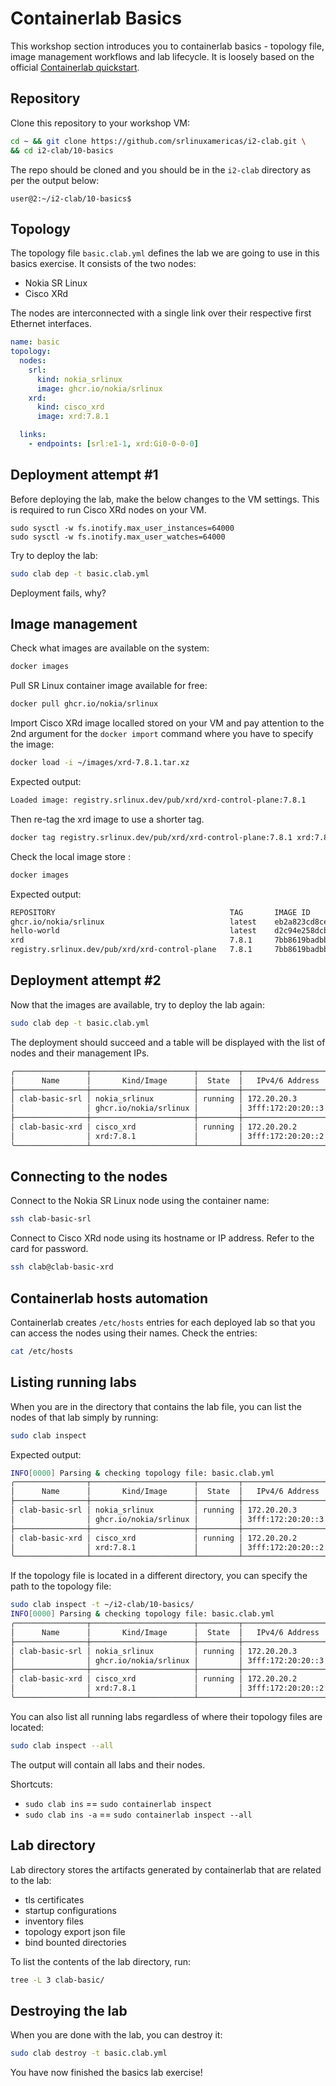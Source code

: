# Containerlab Basics

This workshop section introduces you to containerlab basics - topology file, image management workflows and lab lifecycle. It is loosely based on the official [Containerlab quickstart](https://containerlab.dev/quickstart/).

## Repository

Clone this repository to your workshop VM:

```bash
cd ~ && git clone https://github.com/srlinuxamericas/i2-clab.git \
&& cd i2-clab/10-basics
```

The repo should be cloned and you should be in the `i2-clab` directory as per the output below:

```
user@2:~/i2-clab/10-basics$ 
```

## Topology

The topology file `basic.clab.yml` defines the lab we are going to use in this basics exercise. It consists of the two nodes:

* Nokia SR Linux
* Cisco XRd

The nodes are interconnected with a single link over their respective first Ethernet interfaces.

```yaml
name: basic
topology:
  nodes:
    srl:
      kind: nokia_srlinux
      image: ghcr.io/nokia/srlinux
    xrd:
      kind: cisco_xrd
      image: xrd:7.8.1

  links:
    - endpoints: [srl:e1-1, xrd:Gi0-0-0-0]
```

## Deployment attempt #1

Before deploying the lab, make the below changes to the VM settings. This is required to run Cisco XRd nodes on your VM.

```
sudo sysctl -w fs.inotify.max_user_instances=64000
sudo sysctl -w fs.inotify.max_user_watches=64000
```

Try to deploy the lab:

```bash
sudo clab dep -t basic.clab.yml
```

Deployment fails, why?

## Image management

Check what images are available on the system:

```bash
docker images
```

Pull SR Linux container image available for free:

```bash
docker pull ghcr.io/nokia/srlinux
```

Import Cisco XRd image localled stored on your VM and pay attention to the 2nd argument for the `docker import` command where you have to specify the image:

```bash
docker load -i ~/images/xrd-7.8.1.tar.xz
```

Expected output:

```bash
Loaded image: registry.srlinux.dev/pub/xrd/xrd-control-plane:7.8.1
```

Then re-tag the xrd image to use a shorter tag.

```bash
docker tag registry.srlinux.dev/pub/xrd/xrd-control-plane:7.8.1 xrd:7.8.1
```

Check the local image store :

```bash
docker images
```

Expected output:

```bash
REPOSITORY                                       TAG       IMAGE ID       CREATED         SIZE
ghcr.io/nokia/srlinux                            latest    eb2a823cd8ce   4 weeks ago     2.35GB
hello-world                                      latest    d2c94e258dcb   19 months ago   13.3kB
xrd                                              7.8.1     7bb8619badbb   2 years ago     1.14GB
registry.srlinux.dev/pub/xrd/xrd-control-plane   7.8.1     7bb8619badbb   2 years ago     1.14GB
```

## Deployment attempt #2

Now that the images are available, try to deploy the lab again:

```bash
sudo clab dep -t basic.clab.yml
```

The deployment should succeed and a table will be displayed with the list of nodes and their management IPs.

```bash
╭────────────────┬───────────────────────┬─────────┬───────────────────╮
│      Name      │       Kind/Image      │  State  │   IPv4/6 Address  │
├────────────────┼───────────────────────┼─────────┼───────────────────┤
│ clab-basic-srl │ nokia_srlinux         │ running │ 172.20.20.3       │
│                │ ghcr.io/nokia/srlinux │         │ 3fff:172:20:20::3 │
├────────────────┼───────────────────────┼─────────┼───────────────────┤
│ clab-basic-xrd │ cisco_xrd             │ running │ 172.20.20.2       │
│                │ xrd:7.8.1             │         │ 3fff:172:20:20::2 │
╰────────────────┴───────────────────────┴─────────┴───────────────────╯
```

## Connecting to the nodes

Connect to the Nokia SR Linux node using the container name:

```bash
ssh clab-basic-srl
```

Connect to Cisco XRd node using its hostname or IP address. Refer to the card for password.

```bash
ssh clab@clab-basic-xrd
```

## Containerlab hosts automation

Containerlab creates `/etc/hosts` entries for each deployed lab so that you can access the nodes using their names. Check the entries:

```bash
cat /etc/hosts
```

## Listing running labs

When you are in the directory that contains the lab file, you can list the nodes of that lab simply by running:

```bash
sudo clab inspect
```

Expected output:

```bash
INFO[0000] Parsing & checking topology file: basic.clab.yml 
╭────────────────┬───────────────────────┬─────────┬───────────────────╮
│      Name      │       Kind/Image      │  State  │   IPv4/6 Address  │
├────────────────┼───────────────────────┼─────────┼───────────────────┤
│ clab-basic-srl │ nokia_srlinux         │ running │ 172.20.20.3       │
│                │ ghcr.io/nokia/srlinux │         │ 3fff:172:20:20::3 │
├────────────────┼───────────────────────┼─────────┼───────────────────┤
│ clab-basic-xrd │ cisco_xrd             │ running │ 172.20.20.2       │
│                │ xrd:7.8.1             │         │ 3fff:172:20:20::2 │
╰────────────────┴───────────────────────┴─────────┴───────────────────╯
```

If the topology file is located in a different directory, you can specify the path to the topology file:

```bash
sudo clab inspect -t ~/i2-clab/10-basics/
INFO[0000] Parsing & checking topology file: basic.clab.yml 
╭────────────────┬───────────────────────┬─────────┬───────────────────╮
│      Name      │       Kind/Image      │  State  │   IPv4/6 Address  │
├────────────────┼───────────────────────┼─────────┼───────────────────┤
│ clab-basic-srl │ nokia_srlinux         │ running │ 172.20.20.3       │
│                │ ghcr.io/nokia/srlinux │         │ 3fff:172:20:20::3 │
├────────────────┼───────────────────────┼─────────┼───────────────────┤
│ clab-basic-xrd │ cisco_xrd             │ running │ 172.20.20.2       │
│                │ xrd:7.8.1             │         │ 3fff:172:20:20::2 │
╰────────────────┴───────────────────────┴─────────┴───────────────────╯+
```

You can also list all running labs regardless of where their topology files are located:

```bash
sudo clab inspect --all
```

The output will contain all labs and their nodes.

Shortcuts:

* `sudo clab ins` == `sudo containerlab inspect`
* `sudo clab ins -a` == `sudo containerlab inspect --all`

## Lab directory

Lab directory stores the artifacts generated by containerlab that are related to the lab:

* tls certificates
* startup configurations
* inventory files
* topology export json file
* bind bounted directories

To list the contents of the lab directory, run:

```bash
tree -L 3 clab-basic/
```

## Destroying the lab

When you are done with the lab, you can destroy it:

```bash
sudo clab destroy -t basic.clab.yml
```

You have now finished the basics lab exercise!
